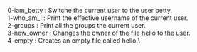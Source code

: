 0-iam_betty : Switche the current user to the user betty.\
1-who_am_i : Print the effective username of the current user.\
2-groups : Print all the groups the current user.\
3-new_owner : Changes the owner of the file hello to the user.\
4-empty : Creates an empty file called hello.\
